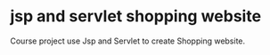 # jsp and servlet shopping website
Course project use Jsp and Servlet to create Shopping website. <br/>

